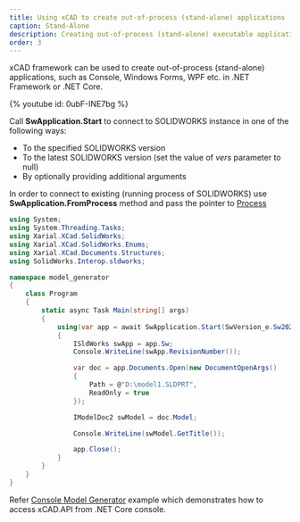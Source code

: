 ```yaml
---
title: Using xCAD to create out-of-process (stand-alone) applications
caption: Stand-Alone
description: Creating out-of-process (stand-alone) executable applications (console, win forms, WPF application)
order: 3
---
```

xCAD framework can be used to create out-of-process (stand-alone) applications, such as Console, Windows Forms, WPF etc. in .NET Framework or .NET Core.

{% youtube id: 0ubF-INE7bg %}

Call **SwApplication.Start** to connect to SOLIDWORKS instance in one of the following ways:

* To the specified SOLIDWORKS version
* To the latest SOLIDWORKS version (set the value of *vers* parameter to null)
* By optionally providing additional arguments

In order to connect to existing (running process of SOLIDWORKS) use **SwApplication.FromProcess** method and pass the pointer to [Process](https://docs.microsoft.com/en-us/dotnet/api/system.diagnostics.process?view=netcore-3.1)

~~~ cs
using System;
using System.Threading.Tasks;
using Xarial.XCad.SolidWorks;
using Xarial.XCad.SolidWorks.Enums;
using Xarial.XCad.Documents.Structures;
using SolidWorks.Interop.sldworks;

namespace model_generator
{
    class Program
    {
        static async Task Main(string[] args)
        {
            using(var app = await SwApplication.Start(SwVersion_e.Sw2020, "/b"))
            {
                ISldWorks swApp = app.Sw;
                Console.WriteLine(swApp.RevisionNumber());

                var doc = app.Documents.Open(new DocumentOpenArgs()
                {
                    Path = @"D:\model1.SLDPRT",
                    ReadOnly = true
                });

                IModelDoc2 swModel = doc.Model; 

                Console.WriteLine(swModel.GetTitle());

                app.Close();
            }
        }
    }
}

~~~

Refer [Console Model Generator](https://github.com/xarial/xcad-examples/tree/master/ModelGeneratorConsole) example which demonstrates how to access xCAD.API from .NET Core console.